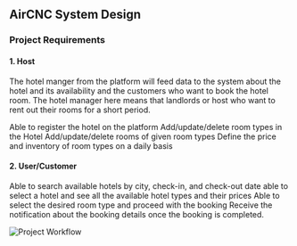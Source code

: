 ## AirCNC System Design



### **Project Requirements** 

#### <b>1. Host</b>
The hotel manger from the platform will feed data to the system about the hotel and its availability and the customers who want to book the hotel room. The hotel manager here means that landlords or host who want to rent out their rooms for a short period.

Able to register the hotel on the platform
Add/update/delete room types in the Hotel
Add/update/delete rooms of given room types
Define the price and inventory of room types on a daily basis


#### <b>2. User/Customer</b>

Able to search available hotels by city, check-in, and check-out date
able to select a hotel and see all the available hotel types and their prices
Able to select the desired room type and proceed with the booking
Receive the notification about the booking details once the booking is completed.



![Project Workflow](https://github.com/elias-soykat/AirCNC/assets/76895393/e8f499a2-aa8a-4ce8-be47-44da9e7cea12)
